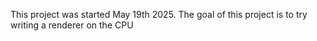 This project was started May 19th 2025.
The goal of this project is to try writing a renderer on the CPU
